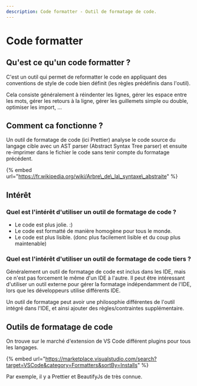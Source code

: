 ```yaml
---
description: Code formatter - Outil de formatage de code.
---
```


# Code formatter

## Qu'est ce qu'un code formatter ?

C'est un outil qui permet de reformatter le code en appliquant des conventions de style de code bien définit \(les règles prédéfinis dans l'outil\).

Cela consiste généralement à réindenter les lignes, gérer les espace entre les mots, gérer les retours à la ligne, gérer les guillemets simple ou double, optimiser les import, …

## Comment ca fonctionne ?

Un outil de formatage de code \(ici Prettier\) analyse le code source du langage cible avec un AST parser \(Abstract Syntax Tree parser\) et ensuite re-imprimer dans le fichier le code sans tenir compte du formatage précédent.

{% embed url="https://fr.wikipedia.org/wiki/Arbre\_de\_la\_syntaxe\_abstraite" %}

## Intérêt

### Quel est l'intérêt d'utiliser un outil de formatage de code ?

* Le code est plus jolie. :\)
* Le code est formatté de manière homogène pour tous le monde.
* Le code est plus lisible. \(donc plus facilement lisible et du coup plus maintenable\)

### Quel est l'intérêt d'utiliser un outil de formatage de code tiers ?

Généralement un outil de formatage de code est inclus dans les IDE, mais ce n'est pas forcement le même d'un IDE à l'autre. Il peut être intéressant d'utiliser un outil  externe pour gérer la formatage indépendamment de l'IDE, lors que les développeurs utilise différents IDE.

Un outil de formatage peut avoir une philosophie différentes de l'outil intégré dans l'IDE, et ainsi ajouter des règles/contraintes supplémentaire.

## Outils de formatage de code

On trouve sur le marché d'extension de VS Code différent plugins pour tous les langages.

{% embed url="https://marketplace.visualstudio.com/search?target=VSCode&category=Formatters&sortBy=Installs" %}

Par exemple, il y a Prettier et BeautifyJs de très connue.



